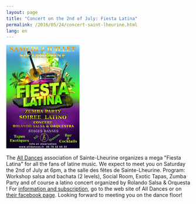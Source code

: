 ```yaml
---
layout: page
title: "Concert on the 2nd of July: Fiesta Latina"
permalink: /2016/05/24/concert-saint-lheurine.html
lang: en
---
```


<p><span class="image left"><img src="/images/fiesta-latina-juillet-2016.jpg" alt="Fiesta Latina"/></span></p>

The [All Dances](http://www.alldances.fr/) association of Sainte-Lheurine
organizes a mega "Fiesta Latina" for all the fans of latine music.
We expect to meet you on Saturday the 2nd of July at 6pm, a the salle des fêtes
de Sainte-Lheurine.
Program: Workshop salsa and bachata (2 levels), Social Room,
Exotic Tapas, Zumba Party and of course a latino concert organized by
Rolando Salsa & Orquesta !
For [information and subscription](http://www.alldances.fr/#sets),
go to the web site of All Dances or on [their facebook page](https://www.facebook.com/all.dances/posts/574070946106417).
Looking forward to meeting you on the dance floor!

